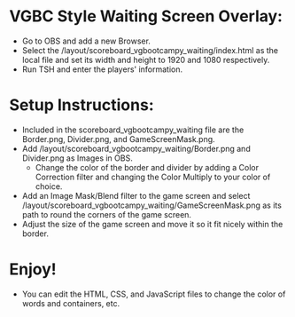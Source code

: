 # VGBC Style Waiting Screen Overlay:

- Go to OBS and add a new Browser.
- Select the /layout/scoreboard_vgbootcampy_waiting/index.html as the local file and set its width and height to 1920 and 1080 respectively.
- Run TSH and enter the players' information.

# Setup Instructions:

- Included in the scoreboard_vgbootcampy_waiting file are the Border.png, Divider.png, and GameScreenMask.png.
- Add /layout/scoreboard_vgbootcampy_waiting/Border.png and Divider.png as Images in OBS.
  - Change the color of the border and divider by adding a Color Correction filter and changing the Color Multiply to your color of choice.
- Add an Image Mask/Blend filter to the game screen and select /layout/scoreboard_vgbootcampy_waiting/GameScreenMask.png as its path to round the corners of the game screen.
- Adjust the size of the game screen and move it so it fit nicely within the border.

# Enjoy!

- You can edit the HTML, CSS, and JavaScript files to change the color of words and containers, etc.
